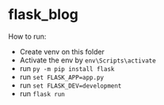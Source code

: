 # flask_blog

How to run:
- Create venv on this folder
- Activate the env by `env\Scripts\activate`
- run `py -m pip install flask`
- run `set FLASK_APP=app.py`
- run `set FLASK_DEV=development`
- run `flask run`
